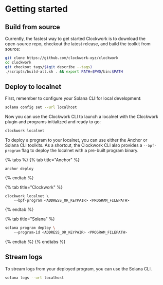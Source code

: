 # Getting started

## Build from source

Currently, the fastest way to get started Clockwork is to download the open-source repo, checkout the latest release, and build the toolkit from source:

```bash
git clone https://github.com/clockwork-xyz/clockwork
cd clockwork
git checkout tags/$(git describe --tags)
./scripts/build-all.sh . && export PATH=$PWD/bin:$PATH
```

## Deploy to localnet

First, remember to configure your Solana CLI for local development:

```bash
solana config set --url localhost
```

Now you can use the Clockwork CLI to launch a localnet with the Clockwork plugin and programs initialized and ready to go:

```bash
clockwork localnet
```

To deploy a program to your localnet, you can use either the Anchor or Solana CLI toolkits. As a shortcut, the Clockwork CLI also provides a `--bpf-program` flag to deploy the localnet with a pre-built program binary.&#x20;

{% tabs %}
{% tab title="Anchor" %}
```
anchor deploy
```
{% endtab %}

{% tab title="Clockwork" %}
```
clockwork localnet \
    --bpf-program <ADDRESS_OR_KEYPAIR> <PROGRAM_FILEPATH>
```
{% endtab %}

{% tab title="Solana" %}
```bash
solana program deploy \ 
    --program-id <ADDRESS_OR_KEYPAIR> <PROGRAM_FILEPATH>
```
{% endtab %}
{% endtabs %}

## Stream logs

To stream logs from your deployed program, you can use the Solana CLI.

```bash
solana logs --url localhost
```
